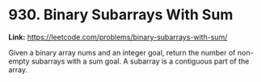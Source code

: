 # 930. Binary Subarrays With Sum

**Link:** https://leetcode.com/problems/binary-subarrays-with-sum/

Given a binary array nums and an integer goal, return the number of non-empty subarrays with a sum goal. A subarray is a contiguous part of the array.

